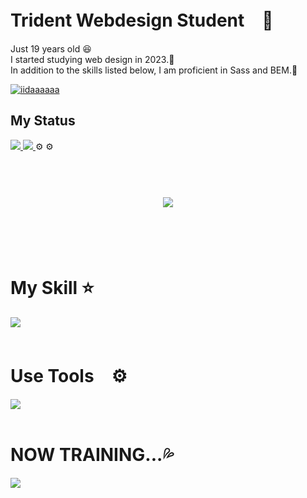 # Trident Webdesign Student　🏫
<p>
Just 19 years old 😆 <br>
I started studying web design in 2023.📖<br>
In addition to the skills listed below, I am proficient in Sass and BEM.💪</p>


  <a href="https://github.com/iidaaaaaa/iidaaaaaa/">
    <img src="https://komarev.com/ghpvc/?username=iidaaaaaa" alt="iidaaaaaa" />
  </a><!-- --------------------------------- :) ---------------------------------- -->


##  My Status  
<a href="https://github.com/iidaaaaaa/github-readme-stats">
  <img src="https://github-readme-stats.vercel.app/api?username=iidaaaaaa&count_private=true&theme=ambient_gradient" />
</a>
<a href="https://github.com/iidaaaaaa/github-readme-stats">
  <img src="https://github-readme-stats.vercel.app/api/top-langs/?username=iidaaaaaa&layout⭐️=compact&theme=ambient_gradient" />
</a>⚙️
⚙️
<br><br><br>

<div align="center">
    <h1>
        <img src="https://user-images.githubusercontent.com/74038190/225813708-98b745f2-7d22-48cf-9150-083f1b00d6c9.gif">
    </h1>
  </div>
<br><br><br>

# My Skill ⭐️

<img src="https://skillicons.dev/icons?i=html,css,js,firebase,git,nodejs,codepen,wordpress" /> <br /><br />

# Use Tools　⚙️

<img src="https://skillicons.dev/icons?i=figma,codepen,ai,ps,vscode" /> <br /><br />
# NOW TRAINING...💦

<img src="https://skillicons.dev/icons?i=react,next,vue,jquery,php,ts" /> <br /><br />


